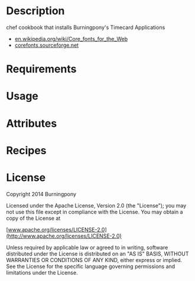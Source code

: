 # Description

chef cookbook that installs Burningpony's Timecard Applications

* [en.wikipedia.org/wiki/Core_fonts_for_the_Web](http://en.wikipedia.org/wiki/Core_fonts_for_the_Web)
* [corefonts.sourceforge.net](http://corefonts.sourceforge.net/)

# Requirements

# Usage

# Attributes

# Recipes

# License

Copyright 2014 Burningpony

Licensed under the Apache License, Version 2.0 (the "License");
you may not use this file except in compliance with the License.
You may obtain a copy of the License at

 [www.apache.org/licenses/LICENSE-2.0](http://www.apache.org/licenses/LICENSE-2.0)

Unless required by applicable law or agreed to in writing, software
distributed under the License is distributed on an "AS IS" BASIS,
WITHOUT WARRANTIES OR CONDITIONS OF ANY KIND, either express or implied.
See the License for the specific language governing permissions and
limitations under the License.
